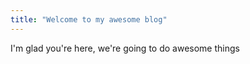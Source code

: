 ```yaml
---
title: "Welcome to my awesome blog"
---
```


I'm glad you're here, we're going to do awesome things
